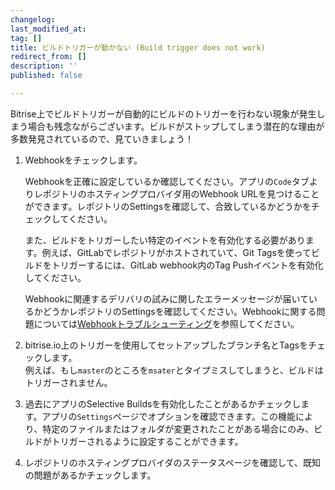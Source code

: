 ```yaml
---
changelog:
last_modified_at:
tag: []
title: ビルドトリガーが動かない (Build trigger does not work)
redirect_from: []
description: ''
published: false

---
```

Bitrise上でビルドトリガーが自動的にビルドのトリガーを行わない現象が発生しまう場合も残念ながらございます。ビルドがストップしてしまう潜在的な理由が多数発見されているので、見ていきましょう！

1. Webhookをチェックします。

   Webhookを正確に設定しているか確認してください。アプリの`Code`タブよりレポジトリのホスティングプロバイダ用のWebhook URLを見つけることができます。レポジトリのSettingsを確認して、合致しているかどうかをチェックしてください。

   また、ビルドをトリガーしたい特定のイベントを有効化する必要があります。例えば、GitLabでレポジトリがホストされていて、Git Tagsを使ってビルドをトリガーするには、GitLab webhook内のTag Pushイベントを有効化してください。

   Webhookに関連するデリバリの試みに関したエラーメッセージが届いているかどうかレポジトリのSettingsを確認してください。Webhookに関する問題については[Webhookトラブルシューティング](/jp/webhooks/troubleshooting)を参照してください。
2. bitrise.io上のトリガーを使用してセットアップしたブランチ名とTagsをチェックします。  
   例えば、もし`master`のところを`msater`とタイプミスしてしまうと、ビルドはトリガーされません。
3. 過去にアプリのSelective Buildsを有効化したことがあるかチェックします。アプリの`Settings`ページでオプションを確認できます。この機能により、特定のファイルまたはフォルダが変更されたことがある場合にのみ、ビルドがトリガーされるように設定することができます。
4. レポジトリのホスティングプロバイダのステータスページを確認して、既知の問題があるかチェックします。